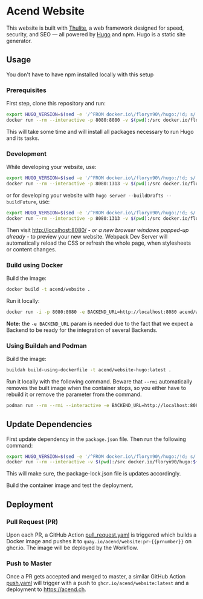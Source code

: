 # Acend Website

This website is built with [Thulite](https://thulite.io/), a web framework designed for speed, security, and SEO — all powered by [Hugo](https://gohugo.io/) and npm. Hugo is a static site generator.

## Usage

You don't have to have npm installed locally with this setup

### Prerequisites

First step, clone this repository and run:

```bash
export HUGO_VERSION=$(sed -e '/^FROM docker.io\/floryn90\/hugo:/!d; s/.*:\(.[^ ]*\).*/\1/' Dockerfile)
docker run --rm --interactive -p 8080:8080 -v $(pwd):/src docker.io/floryn90/hugo:${HUGO_VERSION}-ci /bin/bash -c "set -euo pipefail;npm ci"
```

This will take some time and will install all packages necessary to run Hugo and its tasks.

### Development

While developing your website, use:

```bash
export HUGO_VERSION=$(sed -e '/^FROM docker.io\/floryn90\/hugo:/!d; s/.*:\(.[^ ]*\).*/\1/' Dockerfile)
docker run --rm --interactive -p 8080:1313 -v $(pwd):/src docker.io/floryn90/hugo:${HUGO_VERSION}-ci /bin/bash -c "set -euo pipefail; npm run dev"
```

or for developing your website with `hugo server --buildDrafts --buildFuture`, use:

```bash
export HUGO_VERSION=$(sed -e '/^FROM docker.io\/floryn90\/hugo:/!d; s/.*:\(.[^ ]*\).*/\1/' Dockerfile)
docker run --rm --interactive -p 8080:1313 -v $(pwd):/src docker.io/floryn90/hugo:${HUGO_VERSION}-ci /bin/bash -c "set -euo pipefail;npm run preview"
```

Then visit <http://localhost:8080/> _- or a new browser windows popped-up already -_ to preview your new website. Webpack Dev Server will automatically reload the CSS or refresh the whole page, when stylesheets or content changes.

### Build using Docker

Build the image:

```bash
docker build -t acend/website .
```

Run it locally:

```bash
docker run -i -p 8080:8080 -e BACKEND_URL=http://localhost:8080 acend/website
```

**Note:** the `-e BACKEND_URL` param is needed due to the fact that we expect a Backend to be ready for the integration of several Backends.

### Using Buildah and Podman

Build the image:

```bash
buildah build-using-dockerfile -t acend/website-hugo:latest .
```

Run it locally with the following command. Beware that `--rmi` automatically removes the built image when the container stops, so you either have to rebuild it or remove the parameter from the command.

```bash
podman run --rm --rmi --interactive -e BACKEND_URL=http://localhost:8080 --publish 8080:8080 localhost/acend/website
```

## Update Dependencies

First update dependency in the `package.json` file.
Then run the following command:

```bash
export HUGO_VERSION=$(sed -e '/^FROM docker.io\/floryn90\/hugo:/!d; s/.*:\(.[^ ]*\).*/\1/' Dockerfile)
docker run --rm --interactive -v $(pwd):/src docker.io/floryn90/hugo:${HUGO_VERSION}-ci /bin/bash -c "set -euo pipefail;npm install"
```

This will make sure, the package-lock.json file is updates accordingly.

Build the container image and test the deployment.

## Deployment

### Pull Request (PR)

Upon each PR, a GitHub Action [pull_request.yaml](.github/workflows/pull_request.yaml) is triggered which builds a Docker image and pushes it to `quay.io/acend/website:pr-{{prnumber}}` on ghcr.io. The image will be deployed by the Workflow.

### Push to Master

Once a PR gets accepted and merged to master, a similar GitHub Action [push.yaml](.github/workflows/pull_request.yaml) will trigger with a push to `ghcr.io/acend/website:latest` and a deployment to <https://acend.ch>.
